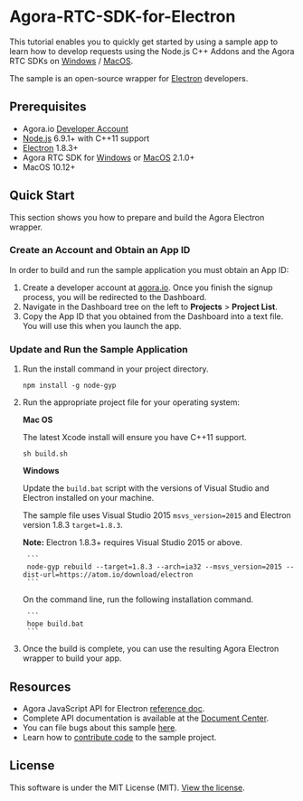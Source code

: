# Agora-RTC-SDK-for-Electron

This tutorial enables you to quickly get started by using a sample app to learn how to develop requests using the Node.js C++ Addons and the Agora RTC SDKs on [Windows](https://docs.agora.io/en/2.2/product/Voice/API%20Reference/communication_windows_audio?platform=Windows) / [MacOS](https://docs.agora.io/en/2.2/product/Voice/API%20Reference/communication_mac_audio?platform=macOS).

The sample is an open-source wrapper for [Electron](https://electronjs.org/) developers.


## Prerequisites
- Agora.io [Developer Account](https://dashboard.agora.io/signin/)
- [Node.js](https://nodejs.org/en/download/) 6.9.1+ with C++11 support
- [Electron](https://electronjs.org) 1.8.3+
- Agora RTC SDK for [Windows](https://docs.agora.io/en/2.2/product/Voice/API%20Reference/communication_windows_audio?platform=Windows) or [MacOS](https://docs.agora.io/en/2.2/product/Voice/API%20Reference/communication_mac_audio?platform=macOS) 2.1.0+
- MacOS 10.12+

## Quick Start
This section shows you how to prepare and build the Agora Electron wrapper.

### Create an Account and Obtain an App ID
In order to build and run the sample application you must obtain an App ID: 

1. Create a developer account at [agora.io](https://dashboard.agora.io/signin/). Once you finish the signup process, you will be redirected to the Dashboard.
2. Navigate in the Dashboard tree on the left to **Projects** > **Project List**.
3. Copy the App ID that you obtained from the Dashboard into a text file. You will use this when you launch the app.

### Update and Run the Sample Application 

1. Run the install command in your project directory.

	```
	npm install -g node-gyp
	```

2. Run the appropriate project file for your operating system:

	**Mac OS**
	
	The latest Xcode install will ensure you have C++11 support.
	
	```
	sh build.sh
	```
	**Windows**
	
	Update the `build.bat` script with the versions of Visual Studio and Electron installed on your machine.

	The sample file uses Visual Studio 2015 `msvs_version=2015` and Electron version 1.8.3 `target=1.8.3`. 
		
	**Note:** Electron 1.8.3+ requires Visual Studio 2015 or above.
	
		```
		node-gyp rebuild --target=1.8.3 --arch=ia32 --msvs_version=2015 --dist-url=https://atom.io/download/electron
		```

	On the command line, run the following installation command.
	
		```
		hope build.bat
		```


3. Once the build is complete, you can use the resulting Agora Electron wrapper to build your app.


## Resources
* Agora JavaScript API for Electron [reference doc](apis.md).
* Complete API documentation is available at the [Document Center](https://docs.agora.io/en/).
* You can file bugs about this sample [here](https://github.com/AgoraIO/Agora-RTC-SDK-for-Electron/issues).
* Learn how to [contribute code](contribuitions.md) to the sample project.


## License
This software is under the MIT License (MIT). [View the license](LICENSE.md).